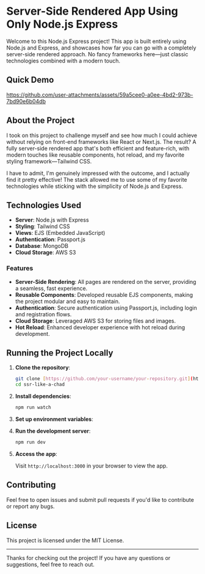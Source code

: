 # Server-Side Rendered App Using Only Node.js Express 

Welcome to this Node.js Express project! This app is built entirely using Node.js and Express, and showcases how far you can go with a completely server-side rendered approach. No fancy frameworks here—just classic technologies combined with a modern touch.

## Quick Demo

https://github.com/user-attachments/assets/59a5cee0-a0ee-4bd2-973b-7bd90e6b04db


## About the Project

I took on this project to challenge myself and see how much I could achieve without relying on front-end frameworks like React or Next.js. The result? A fully server-side rendered app that's both efficient and feature-rich, with modern touches like reusable components, hot reload, and my favorite styling framework—Tailwind CSS.

I have to admit, I'm genuinely impressed with the outcome, and I actually find it pretty effective! The stack allowed me to use some of my favorite technologies while sticking with the simplicity of Node.js and Express.

## Technologies Used

- **Server**: Node.js with Express
- **Styling**: Tailwind CSS
- **Views**: EJS (Embedded JavaScript)
- **Authentication**: Passport.js
- **Database**: MongoDB
- **Cloud Storage**: AWS S3

### Features

- **Server-Side Rendering**: All pages are rendered on the server, providing a seamless, fast experience.
- **Reusable Components**: Developed reusable EJS components, making the project modular and easy to maintain.
- **Authentication**: Secure authentication using Passport.js, including login and registration flows.
- **Cloud Storage**: Leveraged AWS S3 for storing files and images.
- **Hot Reload**: Enhanced developer experience with hot reload during development.

## Running the Project Locally

1. **Clone the repository**:

   ```bash
   git clone [https://github.com/your-username/your-repository.git](https://github.com/AmmariAbdelmounaim/ssr-like-a-chad.git)
   cd ssr-like-a-chad
   ```

2. **Install dependencies**:

   ```bash
   npm run watch
   ```

3. **Set up environment variables**:

4. **Run the development server**:

   ```bash
   npm run dev
   ```

5. **Access the app**:

   Visit `http://localhost:3000` in your browser to view the app.

## Contributing

Feel free to open issues and submit pull requests if you'd like to contribute or report any bugs.

## License

This project is licensed under the MIT License.

---

Thanks for checking out the project! If you have any questions or suggestions, feel free to reach out.

